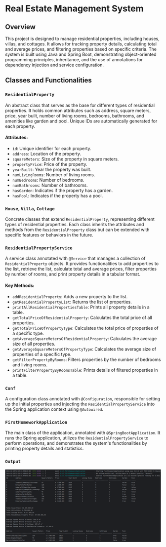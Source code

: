 
# Real Estate Management System

## Overview
This project is designed to manage residential properties, including houses, villas, and cottages. It allows for tracking property details, calculating total and average prices, and filtering properties based on specific criteria. The system is built using Java and Spring Boot, demonstrating object-oriented programming principles, inheritance, and the use of annotations for dependency injection and service configuration.

## Classes and Functionalities

### `ResidentialProperty`
An abstract class that serves as the base for different types of residential properties. It holds common attributes such as address, square meters, price, year built, number of living rooms, bedrooms, bathrooms, and amenities like garden and pool. Unique IDs are automatically generated for each property.

#### Attributes:
- `id`: Unique identifier for each property.
- `address`: Location of the property.
- `squareMeters`: Size of the property in square meters.
- `propertyPrice`: Price of the property.
- `yearBuilt`: Year the property was built.
- `numLivingRooms`: Number of living rooms.
- `numBedrooms`: Number of bedrooms.
- `numBathrooms`: Number of bathrooms.
- `hasGarden`: Indicates if the property has a garden.
- `hasPool`: Indicates if the property has a pool.

### `House`, `Villa`, `Cottage`
Concrete classes that extend `ResidentialProperty`, representing different types of residential properties. Each class inherits the attributes and methods from the `ResidentialProperty` class but can be extended with specific features or behaviors in the future.

### `ResidentialPropertyService`
A service class annotated with `@Service` that manages a collection of `ResidentialProperty` objects. It provides functionalities to add properties to the list, retrieve the list, calculate total and average prices, filter properties by number of rooms, and print property details in a tabular format.

#### Key Methods:
- `addResidentialProperty`: Adds a new property to the list.
- `getResidentialPropertyList`: Returns the list of properties.
- `printAllResidentialPropertiesTable`: Prints all property details in a table.
- `getTotalPriceOfResidentialProperty`: Calculates the total price of all properties.
- `getTotalPriceOfPropertyType`: Calculates the total price of properties of a specific type.
- `getAverageSquareMetersOfResidentialProperty`: Calculates the average size of all properties.
- `getAverageSquareMetersOfPropertyType`: Calculates the average size of properties of a specific type.
- `getFilterPropertyByRooms`: Filters properties by the number of bedrooms and living rooms.
- `printFilterPropertyByRoomsTable`: Prints details of filtered properties in a table.

### `Conf`
A configuration class annotated with `@Configuration`, responsible for setting up the initial properties and injecting the `ResidentialPropertyService` into the Spring application context using `@Autowired`.

### `FirstHomeworkApplication`
The main class of the application, annotated with `@SpringBootApplication`. It runs the Spring application, utilizes the `ResidentialPropertyService` to perform operations, and demonstrates the system's functionalities by printing property details and statistics.

### `Output`
![Output](.\OutputImg\output.png)